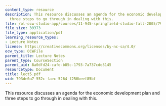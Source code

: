 ```yaml
---
content_type: resource
description: This resource discusses an agenda for the economic development plan and
  three steps to go through in dealing with this.
file: /ol-ocw-studio-app/courses/11-945-springfield-studio-fall-2005/793de0a7552cfaec5264f250beef85bf_lect5.pdf
file_size: 39373
file_type: application/pdf
learning_resource_types:
- Lecture Notes
license: https://creativecommons.org/licenses/by-nc-sa/4.0/
ocw_type: OCWFile
parent_title: Lecture Notes
parent_type: CourseSection
parent_uid: 8a0dfd24-cafe-b85c-1793-7a737cde3145
resourcetype: Document
title: lect5.pdf
uid: 793de0a7-552c-faec-5264-f250beef85bf
---
```

This resource discusses an agenda for the economic development plan and three steps to go through in dealing with this.